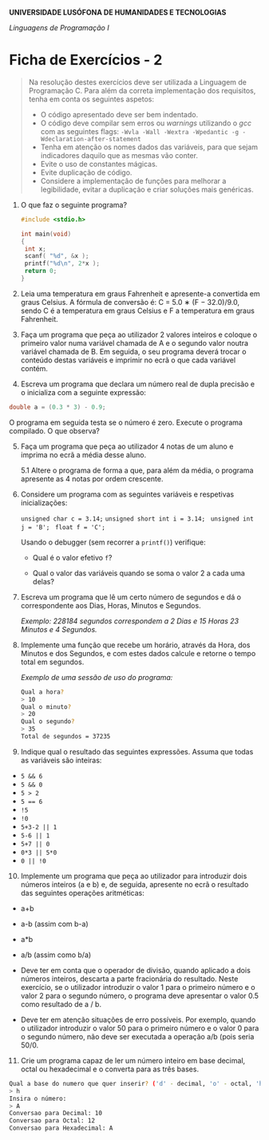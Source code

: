 **UNIVERSIDADE LUSÓFONA DE HUMANIDADES E TECNOLOGIAS**

*Linguagens de Programação I*

# Ficha de Exercícios - 2

>Na resolução destes exercícios deve ser utilizada a Linguagem de Programação C. Para além da correta implementação dos requisitos, tenha em conta os seguintes aspetos:
>* O código apresentado deve ser bem indentado. 
>* O código deve compilar sem erros ou *warnings* utilizando o *gcc* com as seguintes flags: `-Wvla -Wall -Wextra -Wpedantic -g -Wdeclaration-after-statement`
>* Tenha em atenção os nomes dados das variáveis, para que sejam indicadores daquilo que as mesmas vão conter.
>* Evite o uso de constantes mágicas. 
>* Evite duplicação de código. 
>* Considere a implementação de funções para melhorar a legibilidade, evitar a duplicação e criar soluções mais genéricas.


1. O que faz o seguinte programa?

   ```c
   #include <stdio.h>
   
   int main(void)
   {
   	int x;
   	scanf( "%d", &x );
   	printf("%d\n", 2*x );
   	return 0;
   }
   ```

2. Leia uma temperatura em graus Fahrenheit e apresente-a convertida em graus Celsius. A fórmula de conversão é: C = 5.0 ∗ (F − 32.0)/9.0, sendo C é a temperatura em graus Celsius e F a temperatura em graus Fahrenheit. 

3. Faça um programa que peça ao utilizador 2 valores inteiros e coloque o primeiro valor numa variável chamada de A e o segundo valor noutra variável chamada de B. Em seguida, o seu programa deverá trocar o conteúdo destas variáveis e imprimir no ecrã o que cada variável contém.
   

4. Escreva um programa que declara um número real de dupla precisão e o inicializa com a seguinte expressão:
```C
double a = (0.3 * 3) - 0.9;
```
O programa em seguida testa se o número é zero. Execute o programa compilado. O que observa? 


5. Faça um programa que peça ao utilizador 4 notas de um aluno e imprima no ecrã a média desse aluno. 
   
   5.1 Altere o programa de forma a que, para além da média, o programa apresente as 4 notas por ordem crescente.


6. Considere um programa com as seguintes variáveis e respetivas inicializações:

    `unsigned char c = 3.14;` 
    `unsigned short int i = 3.14; `
    `unsigned int j = 'B'; `
    `float f = 'C'; `

    Usando o debugger (sem recorrer a `printf()`) verifique:

    - Qual é o valor efetivo `f`?

    - Qual o valor das variáveis quando se soma o valor 2 a cada uma delas?


7. Escreva um programa que lê um certo número de segundos e dá o correspondente aos Dias, Horas, Minutos e Segundos.

     *Exemplo: 228184 segundos correspondem a 2 Dias e 15 Horas 23 Minutos e 4 Segundos.*

8. Implemente uma função que recebe um horário, através da Hora, dos Minutos e dos Segundos, e com estes dados calcule e retorne o tempo total em segundos.

   *Exemplo de uma sessão de uso do programa:*

   ```bash
   Qual a hora?
   > 10
   Qual o minuto?
   > 20
   Qual o segundo?
   > 35
   Total de segundos = 37235
   ```


   
9. Indique qual o resultado das seguintes expressões. Assuma que todas as variáveis são inteiras:

- `5 && 6`
- `5 && 0`
- `5 > 2`
- `5 == 6`
- `!5`
- `!0`
- `5+3-2 || 1`
- `5-6 || 1` 
- `5+7 || 0`
- `0*3 || 5*0`
- `0 || !0`


10. Implemente um programa que peça ao utilizador para introduzir dois números inteiros (a e b) e, de seguida, apresente no ecrã o resultado das seguintes operações aritméticas:

   - a+b

   - a-b (assim com b-a)

   - a*b

   - a/b (assim como b/a)
   
- Deve ter em conta que o operador de divisão, quando aplicado a dois números inteiros, descarta a parte fracionária do resultado. Neste exercício, se o utilizador introduzir o valor 1 para o primeiro número e o valor 2 para o segundo número, o programa deve apresentar o valor 0.5 como resultado de a / b.
- Deve ter em atenção situações de erro possíveis. Por exemplo, quando o utilizador introduzir o valor 50 para o primeiro número e o valor 0 para o segundo número, não deve ser executada a operação a/b (pois seria 50/0.

  

11. Crie um programa capaz de ler um número inteiro em base decimal, octal ou hexadecimal e o converta para as três bases.
   ```bash
   Qual a base do numero que quer inserir? ('d' - decimal, 'o' - octal, 'h' - hexadecimal)
   > h
   Insira o número:
   > A
   Conversao para Decimal: 10
   Conversao para Octal: 12
   Conversao para Hexadecimal: A
   ```



